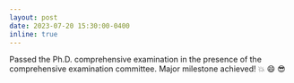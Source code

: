 ```yaml
---
layout: post
date: 2023-07-20 15:30:00-0400
inline: true
---
```


Passed the Ph.D. comprehensive examination in the presence of the comprehensive examination committee. Major milestone achieved! :boom: :smile: :sunglasses:

